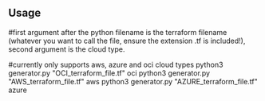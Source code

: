 <h2>Usage</h2>

#first argument after the python filename is the terraform filename (whatever you want to call the file, ensure the extension .tf is included!), second argument is the cloud type.

#currently only supports aws, azure and oci cloud types
python3 generator.py "OCI_terraform_file.tf" oci
python3 generator.py "AWS_terraform_file.tf" aws
python3 generator.py "AZURE_terraform_file.tf" azure
